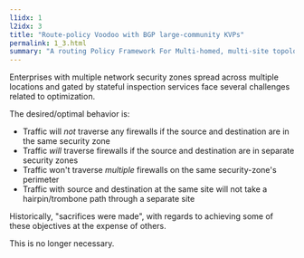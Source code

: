 ```yaml
---
l1idx: 1
l2idx: 3
title: "Route-policy Voodoo with BGP large-community KVPs"
permalink: 1_3.html
summary: "A routing Policy Framework For Multi-homed, multi-site topologies with multiple distributed network-security zones."
---
```


Enterprises with multiple network security zones spread across multiple locations and gated by stateful inspection services face several challenges related to optimization.

The desired/optimal behavior is:
  - Traffic will *not* traverse any firewalls if the source and destination are in the same security zone
  - Traffic *will* traverse firewalls if the source and destination are in separate security zones
  - Traffic won't traverse *multiple* firewalls on the same security-zone's perimeter
  - Traffic with source and destination at the same site will not take a hairpin/trombone path through a separate site

Historically, "sacrifices were made", with regards to achieving some of these objectives at the expense of others.

This is no longer necessary.

